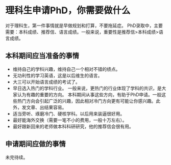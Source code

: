 # 理科生申请PhD，你需要做什么

对于理科生，第一件事情就是早做规划和打算，不要拖延症。
PhD录取中，主要需要：本科成绩、推荐信、语言成绩。一般来说，重要性是推荐信>本科成绩>语言成绩。

## 本科期间应当准备的事情
- 维持自己的学科兴趣，维持自己一个相对不错的绩点。
- 无功利性的学习英语，这是以后维生的语言。
- 大三可以开始语言成绩的考试了。
- 早日选入热门的学科行业。
一般来说，更热门的行业体现了学科的共识，是大家认为有趣的重要的方向。
本科期间从事这些方向，有助于PhD申请。一般这些热门方向会引起广泛的兴趣，因此相对冷门方向更有可能让你感兴趣。此外，发文章、出结果容易。
- 适当旁听、琢磨冷门、硬核学科。以后用来装逼很好用。
- 最好能海外交换（需要一笔不小的费用，一般十万左右）。
- 最好跟新回来的老师做本科科研研究，他的推荐信会很有用。

## 申请期间应做的事情

未完待续。
